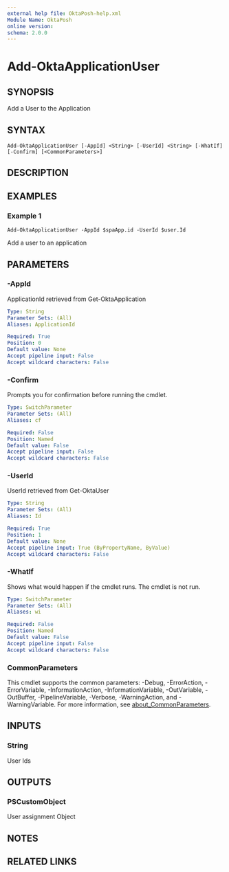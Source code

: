 ```yaml
---
external help file: OktaPosh-help.xml
Module Name: OktaPosh
online version:
schema: 2.0.0
---
```


# Add-OktaApplicationUser

## SYNOPSIS
Add a User to the Application

## SYNTAX

```
Add-OktaApplicationUser [-AppId] <String> [-UserId] <String> [-WhatIf] [-Confirm] [<CommonParameters>]
```

## DESCRIPTION

## EXAMPLES

### Example 1
```
Add-OktaApplicationUser -AppId $spaApp.id -UserId $user.Id
```

Add a user to an application

## PARAMETERS

### -AppId
ApplicationId retrieved from Get-OktaApplication

```yaml
Type: String
Parameter Sets: (All)
Aliases: ApplicationId

Required: True
Position: 0
Default value: None
Accept pipeline input: False
Accept wildcard characters: False
```

### -Confirm
Prompts you for confirmation before running the cmdlet.

```yaml
Type: SwitchParameter
Parameter Sets: (All)
Aliases: cf

Required: False
Position: Named
Default value: False
Accept pipeline input: False
Accept wildcard characters: False
```

### -UserId
UserId retrieved from Get-OktaUser

```yaml
Type: String
Parameter Sets: (All)
Aliases: Id

Required: True
Position: 1
Default value: None
Accept pipeline input: True (ByPropertyName, ByValue)
Accept wildcard characters: False
```

### -WhatIf
Shows what would happen if the cmdlet runs.
The cmdlet is not run.

```yaml
Type: SwitchParameter
Parameter Sets: (All)
Aliases: wi

Required: False
Position: Named
Default value: False
Accept pipeline input: False
Accept wildcard characters: False
```

### CommonParameters
This cmdlet supports the common parameters: -Debug, -ErrorAction, -ErrorVariable, -InformationAction, -InformationVariable, -OutVariable, -OutBuffer, -PipelineVariable, -Verbose, -WarningAction, and -WarningVariable. For more information, see [about_CommonParameters](http://go.microsoft.com/fwlink/?LinkID=113216).

## INPUTS

### String
User Ids

## OUTPUTS

### PSCustomObject
User assignment Object

## NOTES

## RELATED LINKS
